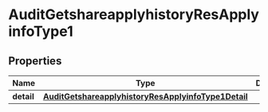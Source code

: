 # AuditGetshareapplyhistoryResApplyinfoType1

## Properties
Name | Type | Description | Notes
------------ | ------------- | ------------- | -------------
**detail** | [**AuditGetshareapplyhistoryResApplyinfoType1Detail**](AuditGetshareapplyhistoryResApplyinfoType1Detail.md) |  |  [optional]
